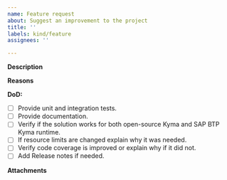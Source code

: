 ```yaml
---
name: Feature request
about: Suggest an improvement to the project
title: ''
labels: kind/feature
assignees: ''

---
```


<!-- Thank you for your contribution. Before you submit the issue:
1. Search open and closed issues for duplicates.
2. Read the contributing guidelines.
-->

**Description**

<!-- Provide a clear and concise description of the feature. -->

**Reasons**

<!-- Explain why we should add this feature. Provide use cases to illustrate its benefits. -->

**DoD:**
- [ ] Provide unit and integration tests.
- [ ] Provide documentation.
- [ ] Verify if the solution works for both open-source Kyma and SAP BTP Kyma runtime.
- [ ] If resource limits are changed explain why it was needed.
- [ ] Verify code coverage is improved or explain why if it did not.
- [ ] Add Release notes if needed.

**Attachments**

<!-- Attach any files, links, code samples, or screenshots that will convince us to your idea. -->
